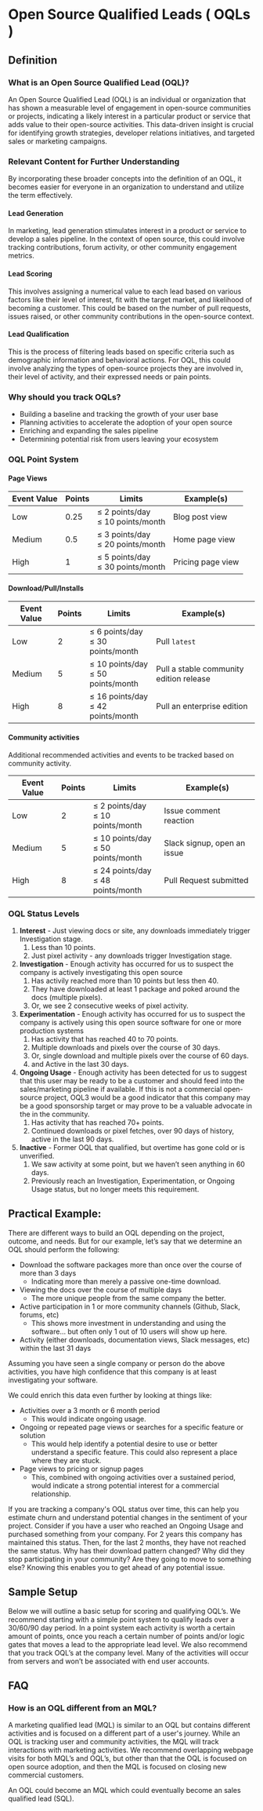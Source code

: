 # Open Source Qualified Leads ( OQLs )

## Definition

### What is an Open Source Qualified Lead (OQL)?

An Open Source Qualified Lead (OQL) is an individual or organization that has shown a measurable level of engagement in open-source communities or projects, indicating a likely interest in a particular product or service that adds value to their open-source activities. This data-driven insight is crucial for identifying growth strategies, developer relations initiatives, and targeted sales or marketing campaigns.

### Relevant Content for Further Understanding

By incorporating these broader concepts into the definition of an OQL, it becomes easier for everyone in an organization to understand and utilize the term effectively.

#### Lead Generation

In marketing, lead generation stimulates interest in a product or service to develop a sales pipeline. In the context of open source, this could involve tracking contributions, forum activity, or other community engagement metrics.

#### Lead Scoring

This involves assigning a numerical value to each lead based on various factors like their level of interest, fit with the target market, and likelihood of becoming a customer. This could be based on the number of pull requests, issues raised, or other community contributions in the open-source context.

#### Lead Qualification

This is the process of filtering leads based on specific criteria such as demographic information and behavioral actions. For OQL, this could involve analyzing the types of open-source projects they are involved in, their level of activity, and their expressed needs or pain points.

### Why should you track OQLs?

- Building a baseline and tracking the growth of your user base
- Planning activities to accelerate the adoption of your open source
- Enriching and expanding the sales pipeline
- Determining potential risk from users leaving your ecosystem

### OQL Point System

#### Page Views

| Event Value | Points | Limits                               | Example(s)        |
|-------------|--------|--------------------------------------|-------------------|
| Low         | 0.25   | ≤ 2 points/day<br/>≤ 10 points/month | Blog post view    |
| Medium      | 0.5    | ≤ 3 points/day<br/>≤ 20 points/month | Home page view    |
| High        | 1      | ≤ 5 points/day<br/>≤ 30 points/month | Pricing page view |

#### Download/Pull/Installs

| Event Value | Points | Limits                                | Example(s)                              |
|-------------|--------|---------------------------------------|-----------------------------------------|
| Low         | 2      | ≤ 6 points/day<br/>≤ 30 points/month  | Pull `latest`                           |
| Medium      | 5      | ≤ 10 points/day<br/>≤ 50 points/month | Pull a stable community edition release |
| High        | 8      | ≤ 16 points/day<br/>≤ 42 points/month | Pull an enterprise edition              |

#### Community activities

Additional recommended activities and events to be tracked based on community activity.

| Event Value | Points | Limits                                | Example(s)                  |
|-------------|--------|---------------------------------------|-----------------------------|
| Low         | 2      | ≤ 2 points/day<br/>≤ 10 points/month  | Issue comment reaction      |
| Medium      | 5      | ≤ 10 points/day<br/>≤ 50 points/month | Slack signup, open an issue |
| High        | 8      | ≤ 24 points/day<br/>≤ 48 points/month | Pull Request submitted      |

### OQL Status Levels

1. **Interest** - Just viewing docs or site, any downloads immediately trigger Investigation stage.
    1. Less than 10 points.
    2. Just pixel activity -  any downloads trigger Investigation stage.
2. **Investigation** - Enough activity has occurred for us to suspect the company is actively investigating this open source
    1. Has activily reached more than 10 points but less then 40.
    2. They have downloaded at least 1 package and poked around the docs (multiple pixels).
    3. Or, we see 2 consecutive weeks of pixel activity.
3. **Experimentation** - Enough activity has occurred for us to suspect the company is actively using this open source software for one or more production systems
    1. Has activity that has reached 40 to 70 points.
    2. Multiple downloads and pixels over the course of 30 days.
    3. Or, single download and multiple pixels over the course of 60 days.
    4. and Active in the last 30 days.
4. **Ongoing Usage** - Enough activity has been detected for us to suggest that this user may be ready to be a customer and should feed into the sales/marketing pipeline if available. If this is not a commercial open-source project, OQL3 would be a good indicator that this company may be a good sponsorship target or may prove to be a valuable advocate in the in the community.
    1. Has activity that has reached 70+ points.
    2. Continued downloads or pixel fetches, over 90 days of history, active in the last 90 days.
5. **Inactive** - Former OQL that qualified, but overtime has gone cold or is unverified.
    1. We saw activity at some point, but we haven’t seen anything in 60 days.
    2. Previously reach an Investigation, Experimentation, or Ongoing Usage status, but no longer meets this requirement.

## Practical Example:

There are different ways to build an OQL depending on the project, outcome, and needs.  But for our example, let’s say that we determine an OQL should perform the following:

- Download the software packages more than once over the course of more than 3 days
    - Indicating more than merely a passive one-time download.
- Viewing the docs over the course of multiple days
    - The more unique people from the same company the better.
- Active participation in 1 or more community channels (Github, Slack, forums, etc)
    - This shows more investment in understanding and using the software… but often only 1 out of 10 users will show up here.
- Activity (either downloads, documentation views, Slack messages, etc) within the last 31 days

Assuming you have seen a single company or person do the above activities, you have high confidence that this company is at least investigating your software.

We could enrich this data even further by looking at things like:

- Activities over a 3 month or 6 month period
    - This would indicate ongoing usage.
- Ongoing or repeated page views or searches for a specific feature or solution
    - This would help identify a potential desire to use or better understand a specific feature.  This could also represent a place where they are stuck.
- Page views to pricing or signup pages
    - This, combined with ongoing activities over a sustained period, would indicate a strong potential interest for a commercial relationship.

If you are tracking a company's OQL status over time, this can help you estimate churn and understand potential changes in the sentiment of your project. Consider if you have a user who reached an Ongoing Usage and purchased something from your company. For 2 years this company has maintained this status. Then, for the last 2 months, they have not reached the same status. Why has their download pattern changed? Why did they stop participating in your community? Are they going to move to something else? Knowing this enables you to get ahead of any potential issue.

## Sample Setup

Below we will outline a basic setup for scoring and qualifying OQL’s.   We recommend starting with a simple point system to qualify leads over a 30/60/90 day period. In a point system each activity is worth a certain amount of points, once you reach a certain number of points and/or logic gates that moves a lead to the appropriate lead level. We also recommend that you track OQL’s at the company level. Many of the activities will occur from servers and won’t be associated with end user accounts.

## FAQ

### How is an OQL different from an MQL?

A marketing qualified lead (MQL) is similar to an OQL but contains different activities and is focused on a different part of a user's journey.  While an OQL is tracking user and community activities, the MQL will track interactions with marketing activities.  We recommend overlapping webpage visits for both MQL’s and OQL’s, but other than that the OQL is focused on open source adoption, and then the MQL is focused on closing new commercial customers.

An OQL could become an MQL which could eventually become an sales qualified lead (SQL).
